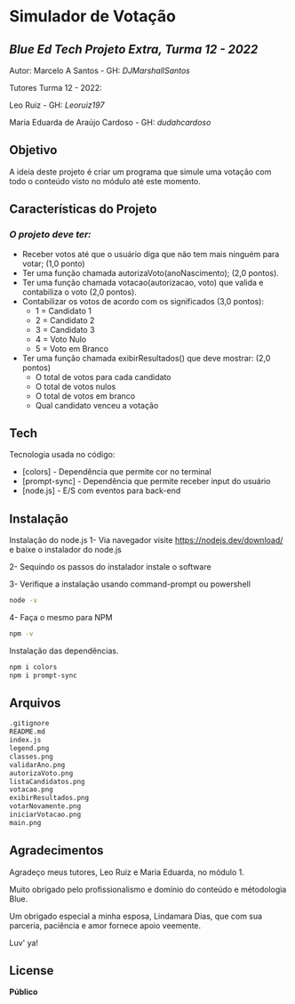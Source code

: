 # Simulador de Votação
## _Blue Ed Tech Projeto Extra, Turma 12 - 2022_

Autor: Marcelo A Santos - GH: _DJMarshallSantos_

Tutores Turma 12 - 2022:

Leo Ruiz - GH: _Leoruiz197_

Maria Eduarda de Araújo Cardoso - GH: _dudahcardoso_


## Objetivo

A ideia deste projeto é criar um programa que simule uma votação com todo o conteúdo visto no módulo até este momento.


## Características do Projeto
### _O projeto deve ter:_

- Receber votos até que o usuário diga que não tem mais ninguém para votar; (1,0 ponto)
- Ter uma função chamada autorizaVoto(anoNascimento); (2,0 pontos).
- Ter uma função chamada votacao(autorizacao, voto) que valida  e contabiliza o voto (2,0 pontos).
- Contabilizar os votos de acordo com os significados (3,0 pontos):
    - 1 = Candidato 1
    - 2 = Candidato 2
    - 3 = Candidato 3
    - 4 = Voto Nulo
    - 5 = Voto em Branco
- Ter uma função chamada exibirResultados() que deve mostrar: (2,0 pontos)
    - O total de votos para cada candidato 
    - O total de votos nulos
    - O total de votos em branco
    - Qual candidato venceu a votação

## Tech

Tecnologia usada no código:

- [colors] - Dependência que permite cor no terminal
- [prompt-sync] - Dependência que permite receber input do usuário
- [node.js] - E/S com eventos para back-end


## Instalação
Instalação do node.js
1- Via navegador visite https://nodejs.dev/download/ e baixe o instalador do node.js

2- Sequindo os passos do instalador instale o software

3- Verifique a instalação usando command-prompt ou powershell
```sh
node -v
```
4- Faça o mesmo para NPM
```sh
npm -v
```


Instalação das dependências.

```sh
npm i colors
npm i prompt-sync
```
## Arquivos
```sh
.gitignore
README.md
index.js
legend.png
classes.png
validarAno.png
autorizaVoto.png
listaCandidatos.png
votacao.png
exibirResultados.png
votarNovamente.png
iniciarVotacao.png
main.png
```

## Agradecimentos
Agradeço meus tutores, Leo Ruiz e Maria Eduarda, no módulo 1.

Muito obrigado pelo profissionalismo e domínio do conteúdo e métodologia Blue.

Um obrigado especial a minha esposa, Lindamara Dias, que com sua parceria, paciência e amor fornece apoio veemente.

Luv' ya!

## License
**Público**
